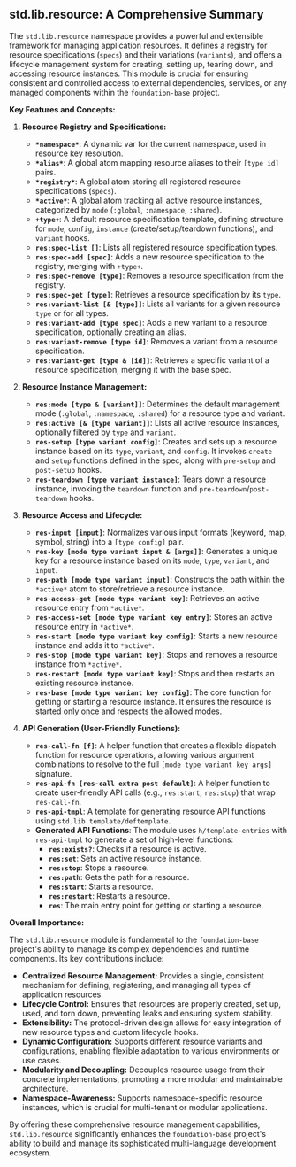 ## std.lib.resource: A Comprehensive Summary

The `std.lib.resource` namespace provides a powerful and extensible framework for managing application resources. It defines a registry for resource specifications (`specs`) and their variations (`variants`), and offers a lifecycle management system for creating, setting up, tearing down, and accessing resource instances. This module is crucial for ensuring consistent and controlled access to external dependencies, services, or any managed components within the `foundation-base` project.

**Key Features and Concepts:**

1.  **Resource Registry and Specifications:**
    *   **`*namespace*`**: A dynamic var for the current namespace, used in resource key resolution.
    *   **`*alias*`**: A global atom mapping resource aliases to their `[type id]` pairs.
    *   **`*registry*`**: A global atom storing all registered resource specifications (`specs`).
    *   **`*active*`**: A global atom tracking all active resource instances, categorized by `mode` (`:global`, `:namespace`, `:shared`).
    *   **`+type+`**: A default resource specification template, defining structure for `mode`, `config`, `instance` (create/setup/teardown functions), and `variant` hooks.
    *   **`res:spec-list []`**: Lists all registered resource specification types.
    *   **`res:spec-add [spec]`**: Adds a new resource specification to the registry, merging with `+type+`.
    *   **`res:spec-remove [type]`**: Removes a resource specification from the registry.
    *   **`res:spec-get [type]`**: Retrieves a resource specification by its `type`.
    *   **`res:variant-list [& [type]]`**: Lists all variants for a given resource `type` or for all types.
    *   **`res:variant-add [type spec]`**: Adds a new variant to a resource specification, optionally creating an alias.
    *   **`res:variant-remove [type id]`**: Removes a variant from a resource specification.
    *   **`res:variant-get [type & [id]]`**: Retrieves a specific variant of a resource specification, merging it with the base spec.

2.  **Resource Instance Management:**
    *   **`res:mode [type & [variant]]`**: Determines the default management mode (`:global`, `:namespace`, `:shared`) for a resource type and variant.
    *   **`res:active [& [type variant]]`**: Lists all active resource instances, optionally filtered by `type` and `variant`.
    *   **`res-setup [type variant config]`**: Creates and sets up a resource instance based on its `type`, `variant`, and `config`. It invokes `create` and `setup` functions defined in the spec, along with `pre-setup` and `post-setup` hooks.
    *   **`res-teardown [type variant instance]`**: Tears down a resource instance, invoking the `teardown` function and `pre-teardown`/`post-teardown` hooks.

3.  **Resource Access and Lifecycle:**
    *   **`res-input [input]`**: Normalizes various input formats (keyword, map, symbol, string) into a `[type config]` pair.
    *   **`res-key [mode type variant input & [args]]`**: Generates a unique key for a resource instance based on its `mode`, `type`, `variant`, and `input`.
    *   **`res-path [mode type variant input]`**: Constructs the path within the `*active*` atom to store/retrieve a resource instance.
    *   **`res-access-get [mode type variant key]`**: Retrieves an active resource entry from `*active*`.
    *   **`res-access-set [mode type variant key entry]`**: Stores an active resource entry in `*active*`.
    *   **`res-start [mode type variant key config]`**: Starts a new resource instance and adds it to `*active*`.
    *   **`res-stop [mode type variant key]`**: Stops and removes a resource instance from `*active*`.
    *   **`res-restart [mode type variant key]`**: Stops and then restarts an existing resource instance.
    *   **`res-base [mode type variant key config]`**: The core function for getting or starting a resource instance. It ensures the resource is started only once and respects the allowed modes.

4.  **API Generation (User-Friendly Functions):**
    *   **`res-call-fn [f]`**: A helper function that creates a flexible dispatch function for resource operations, allowing various argument combinations to resolve to the full `[mode type variant key args]` signature.
    *   **`res-api-fn [res-call extra post default]`**: A helper function to create user-friendly API calls (e.g., `res:start`, `res:stop`) that wrap `res-call-fn`.
    *   **`res-api-tmpl`**: A template for generating resource API functions using `std.lib.template/deftemplate`.
    *   **Generated API Functions**: The module uses `h/template-entries` with `res-api-tmpl` to generate a set of high-level functions:
        *   **`res:exists?`**: Checks if a resource is active.
        *   **`res:set`**: Sets an active resource instance.
        *   **`res:stop`**: Stops a resource.
        *   **`res:path`**: Gets the path for a resource.
        *   **`res:start`**: Starts a resource.
        *   **`res:restart`**: Restarts a resource.
        *   **`res`**: The main entry point for getting or starting a resource.

**Overall Importance:**

The `std.lib.resource` module is fundamental to the `foundation-base` project's ability to manage its complex dependencies and runtime components. Its key contributions include:

*   **Centralized Resource Management:** Provides a single, consistent mechanism for defining, registering, and managing all types of application resources.
*   **Lifecycle Control:** Ensures that resources are properly created, set up, used, and torn down, preventing leaks and ensuring system stability.
*   **Extensibility:** The protocol-driven design allows for easy integration of new resource types and custom lifecycle hooks.
*   **Dynamic Configuration:** Supports different resource variants and configurations, enabling flexible adaptation to various environments or use cases.
*   **Modularity and Decoupling:** Decouples resource usage from their concrete implementations, promoting a more modular and maintainable architecture.
*   **Namespace-Awareness:** Supports namespace-specific resource instances, which is crucial for multi-tenant or modular applications.

By offering these comprehensive resource management capabilities, `std.lib.resource` significantly enhances the `foundation-base` project's ability to build and manage its sophisticated multi-language development ecosystem.
